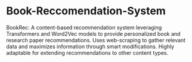 # Book-Reccomendation-System
BookRec: A content-based recommendation system leveraging Transformers and Word2Vec models to provide personalized book and research paper recommendations. Uses web-scraping to gather relevant data and maximizes information through smart modifications. Highly adaptable for extending recommendations to other content types.

